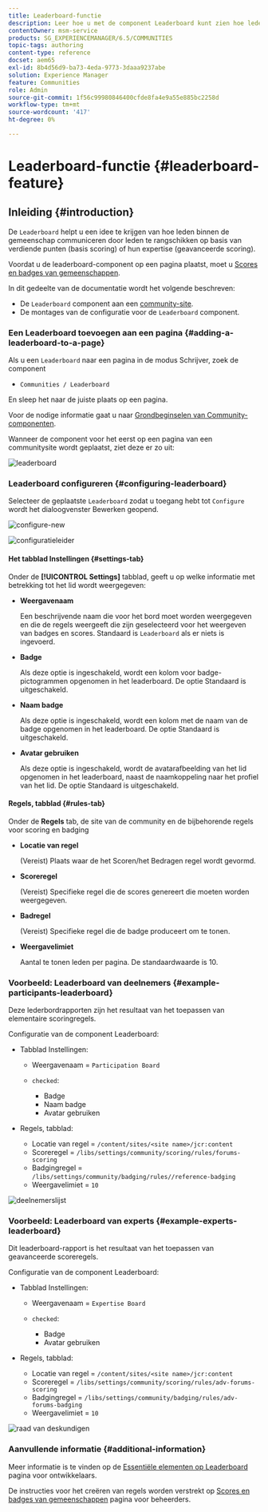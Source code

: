 ```yaml
---
title: Leaderboard-functie
description: Leer hoe u met de component Leaderboard kunt zien hoe leden binnen de gemeenschap communiceren door leden te rangschikken op basis van verdiende punten en expertise.
contentOwner: msm-service
products: SG_EXPERIENCEMANAGER/6.5/COMMUNITIES
topic-tags: authoring
content-type: reference
docset: aem65
exl-id: 8b4d56d9-ba73-4eda-9773-3daaa9237abe
solution: Experience Manager
feature: Communities
role: Admin
source-git-commit: 1f56c99980846400cfde8fa4e9a55e885bc2258d
workflow-type: tm+mt
source-wordcount: '417'
ht-degree: 0%

---
```


# Leaderboard-functie {#leaderboard-feature}

## Inleiding {#introduction}

De `Leaderboard` helpt u een idee te krijgen van hoe leden binnen de gemeenschap communiceren door leden te rangschikken op basis van verdiende punten (basis scoring) of hun expertise (geavanceerde scoring).

Voordat u de leaderboard-component op een pagina plaatst, moet u [Scores en badges van gemeenschappen](/help/communities/implementing-scoring.md).

In dit gedeelte van de documentatie wordt het volgende beschreven:

* De `Leaderboard` component aan een [community-site](/help/communities/overview.md#community-sites).
* De montages van de configuratie voor de `Leaderboard` component.

### Een Leaderboard toevoegen aan een pagina {#adding-a-leaderboard-to-a-page}

Als u een `Leaderboard` naar een pagina in de modus Schrijver, zoek de component

* `Communities / Leaderboard`

En sleep het naar de juiste plaats op een pagina.

Voor de nodige informatie gaat u naar [Grondbeginselen van Community-componenten](/help/communities/basics.md).

Wanneer de component voor het eerst op een pagina van een communitysite wordt geplaatst, ziet deze er zo uit:

![leaderboard](assets/leaderboard.png)

### Leaderboard configureren {#configuring-leaderboard}

Selecteer de geplaatste `Leaderboard` zodat u toegang hebt tot `Configure` wordt het dialoogvenster Bewerken geopend.

![configure-new](assets/configure-new.png)

![configuratieleider](assets/configure-leaderboard.png)

#### Het tabblad Instellingen {#settings-tab}

Onder de **[!UICONTROL Settings]** tabblad, geeft u op welke informatie met betrekking tot het lid wordt weergegeven:

* **Weergavenaam**

  Een beschrijvende naam die voor het bord moet worden weergegeven en die de regels weergeeft die zijn geselecteerd voor het weergeven van badges en scores.
Standaard is `Leaderboard` als er niets is ingevoerd.

* **Badge**

  Als deze optie is ingeschakeld, wordt een kolom voor badge-pictogrammen opgenomen in het leaderboard.
De optie Standaard is uitgeschakeld.

* **Naam badge**

  Als deze optie is ingeschakeld, wordt een kolom met de naam van de badge opgenomen in het leaderboard.
De optie Standaard is uitgeschakeld.

* **Avatar gebruiken**

  Als deze optie is ingeschakeld, wordt de avatarafbeelding van het lid opgenomen in het leaderboard, naast de naamkoppeling naar het profiel van het lid.
De optie Standaard is uitgeschakeld.

#### Regels, tabblad {#rules-tab}

Onder de **Regels** tab, de site van de community en de bijbehorende regels voor scoring en badging

* **Locatie van regel**

  (Vereist) Plaats waar de het Scoren/het Bedragen regel wordt gevormd.

* **Scoreregel**

  (Vereist) Specifieke regel die de scores genereert die moeten worden weergegeven.

* **Badregel**

  (Vereist) Specifieke regel die de badge produceert om te tonen.

* **Weergavelimiet**

  Aantal te tonen leden per pagina. De standaardwaarde is 10.

### Voorbeeld: Leaderboard van deelnemers {#example-participants-leaderboard}

Deze lederbordrapporten zijn het resultaat van het toepassen van elementaire scoringregels.

Configuratie van de component Leaderboard:

* Tabblad Instellingen:

   * Weergavenaam = `Participation Board`
   * `checked`:

      * Badge
      * Naam badge
      * Avatar gebruiken

* Regels, tabblad:

   * Locatie van regel = `/content/sites/<site name>/jcr:content`
   * Scoreregel = `/libs/settings/community/scoring/rules/forums-scoring`
   * Badgingregel = `/libs/settings/community/badging/rules//reference-badging`
   * Weergavelimiet = `10`

![deelnemerslijst](assets/participants-leaderboard.png)

### Voorbeeld: Leaderboard van experts {#example-experts-leaderboard}

Dit leaderboard-rapport is het resultaat van het toepassen van geavanceerde scoreregels.

Configuratie van de component Leaderboard:

* Tabblad Instellingen:

   * Weergavenaam = `Expertise Board`
   * `checked`:

      * Badge
      * Avatar gebruiken

* Regels, tabblad:

   * Locatie van regel = `/content/sites/<site name>/jcr:content`
   * Scoreregel = `/libs/settings/community/scoring/rules/adv-forums-scoring`
   * Badgingregel = `/libs/settings/community/badging/rules/adv-forums-badging`
   * Weergavelimiet = `10`

![raad van deskundigen](assets/experts-leaderboard.png)

### Aanvullende informatie {#additional-information}

Meer informatie is te vinden op de [Essentiële elementen op Leaderboard](/help/communities/leaderboard.md) pagina voor ontwikkelaars.

De instructies voor het creëren van regels worden verstrekt op [Scores en badges van gemeenschappen](/help/communities/implementing-scoring.md) pagina voor beheerders.
